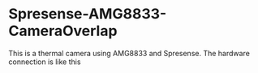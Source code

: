 # Spresense-AMG8833-CameraOverlap
This is a thermal camera using AMG8833 and Spresense. The hardware connection is like this
